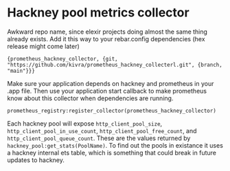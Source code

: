 # Hackney pool metrics collector

Awkward repo name, since elexir projects doing almost the same thing already exists. Add it this
way to your rebar.config dependencies (hex release might come later)

    {prometheus_hackney_collector, {git, "https://github.com/kivra/prometheus_hackney_collecterl.git", {branch, "main"}}}

Make sure your application depends on hackney and prometheus in your .app file.  Then use your
application start callback to make prometheus know about this collector when dependencies are
running.

    prometheus_registry:register_collector(prometheus_hackney_collector)

Each hackney pool will expose `http_client_pool_size`, `http_client_pool_in_use_count`,
`http_client_pool_free_count`, and `http_client_pool_queue_count`. These are the values returned by
`hackney_pool:get_stats(PoolName)`. To find out the pools in existance it uses a hackney internal ets
table, which is something that could break in future updates to hackney.

